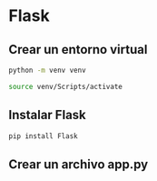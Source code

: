 # Flask

## Crear un entorno virtual

```bash
python -m venv venv

source venv/Scripts/activate
```

## Instalar Flask

```bash
pip install Flask
```

## Crear un archivo app.py

```python

```
